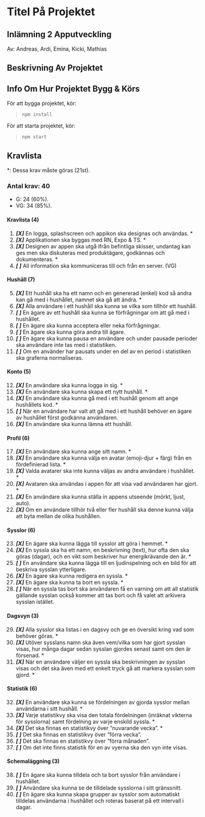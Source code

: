 # Titel På Projektet

## Inlämning 2 Apputveckling

Av: Andreas, Ardi, Emina, Kicki, Mathias

## Beskrivning Av Projektet

## Info Om Hur Projektet Bygg & Körs

För att bygga projektet, kör:
> `npm install`

För att starta projektet, kör:
> `npm start`

## Kravlista

*: Dessa krav måste göras (21st).

### Antal krav: 40

- G: 24 (60%).
- VG: 34 (85%).

#### Kravlista (4)

1. ***[X]***  En logga, splashscreen och appikon ska designas och användas. *
2. ***[X]***  Applikationen ska byggas med RN, Expo & TS. *
3. ***[X]***  Designen av appen ska utgå ifrån befintliga skisser, undantag kan ges men ska diskuteras med produktägare, godkännas och dokumenteras. *
4. ***[ ]***  All information ska kommuniceras till och från en server. (VG)

#### Hushåll (7)

5. ***[X]*** Ett hushåll ska ha ett namn och en genererad (enkel) kod så andra kan gå med i hushållet, namnet ska gå att ändra. *
6. ***[X]*** Alla användare i ett hushåll ska kunna se vilka som tillhör ett hushåll.
7. ***[ ]*** En ägare av ett hushåll ska kunna se förfrågningar om att gå med i hushållet.
8. ***[ ]*** En ägare ska kunna acceptera eller neka förfrågningar.
9. ***[ ]*** En ägare ska kunna göra andra till ägare.
10. ***[ ]*** En ägare ska kunna pausa en användare och under pausade perioder ska användare inte tas med i statistiken.
11. ***[ ]*** Om en använder har pausats under en del av en period i statistiken ska graferna normaliseras.

#### Konto (5)

12. ***[X]*** En användare ska kunna logga in sig. *
13. ***[X]*** En användare ska kunna skapa ett nytt hushåll. *
14. ***[X]*** En användare ska kunna gå med i ett hushåll genom att ange hushållets kod. *
15. ***[ ]*** När en användare har valt att gå med i ett hushåll behöver en ägare av hushållet först godkänna användaren.
16. ***[X]*** En användare ska kunna lämna ett hushåll.

#### Profil (6)

17. ***[X]*** En användare ska kunna ange sitt namn. *
18. ***[X]*** En användare ska kunna välja en avatar (emoji-djur + färg) från en fördefinierad lista. *
19. ***[X]*** Valda avatarer ska inte kunna väljas av andra användare i hushållet. *
20. ***[X]*** Avataren ska användas i appen för att visa vad användaren har gjort. *
21. ***[X]*** En användare ska kunna ställa in appens utseende (mörkt, ljust, auto).
22. ***[X]*** Om en användare tillhör två eller fler hushåll ska denne kunna välja att byta mellan de olika hushållen.

#### Sysslor (6)

23. ***[X]*** En ägare ska kunna lägga till sysslor att göra i hemmet. *
24. ***[X]*** En syssla ska ha ett namn, en beskrivning (text), hur ofta den ska göras (dagar), och en vikt som beskriver hur energikrävande den är. *
25. ***[ ]*** En användare ska kunna lägga till en ljudinspelning och en bild för att beskriva sysslan ytterligare.
26. ***[X]*** En ägare ska kunna redigera en syssla. *
27. ***[X]*** En ägare ska kunna ta bort en syssla. *
28. ***[ ]*** När en syssla tas bort ska användaren få en varning om att all statistik gällande sysslan också kommer att tas bort och få valet att arkivera sysslan istället.

#### Dagsvyn (3)

29. ***[X]*** Alla sysslor ska listas i en dagsvy och ge en översikt kring vad som behöver göras. *
30. ***[X]*** Utöver sysslans namn ska även vem/vilka som har gjort sysslan visas, hur många dagar sedan sysslan gjordes senast samt om den är försenad. *
31. ***[X]*** När en användare väljer en syssla ska beskrivningen av sysslan visas och det ska även med ett enkelt tryck gå att markera sysslan som gjord. *

#### Statistik (6)

32. ***[X]*** En användare ska kunna se fördelningen av gjorda sysslor mellan användarna i sitt hushåll. *
33. ***[X]*** Varje statistikvy ska visa den totala fördelningen (inräknat vikterna för sysslorna) samt fördelning av varje enskild syssla. *
34. ***[X]*** Det ska finnas en statistikvy över ”nuvarande vecka”. *
35. ***[ ]*** Det ska finnas en statistikvy över ”förra vecka”.
36. ***[ ]*** Det ska finnas en statistikvy över ”förra månaden”.
37. ***[ ]*** Om det inte finns statistik för en av vyerna ska den vyn inte visas.

#### Schemaläggning (3)

38. ***[ ]*** En ägare ska kunna tilldela och ta bort sysslor från användare i hushållet.
39. ***[ ]*** Användare ska kunna se de tilldelade sysslorna i sitt gränssnitt.
40. ***[ ]*** En ägare ska kunna skapa grupper av sysslor som automatiskt tilldelas användarna i hushållet och roteras baserat på ett intervall i dagar.
